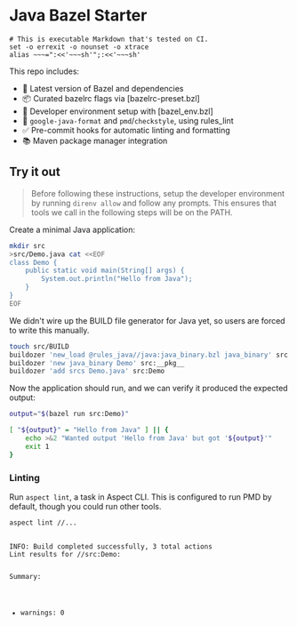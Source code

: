 # Java Bazel Starter

    # This is executable Markdown that's tested on CI.
    set -o errexit -o nounset -o xtrace
    alias ~~~=":<<'~~~sh'";:<<'~~~sh'

This repo includes:
- 🧱 Latest version of Bazel and dependencies
- 📦 Curated bazelrc flags via [bazelrc-preset.bzl]
- 🧰 Developer environment setup with [bazel_env.bzl]
- 🎨 `google-java-format` and `pmd`/`checkstyle`, using rules_lint
- ✅ Pre-commit hooks for automatic linting and formatting
- 📚 Maven package manager integration

## Try it out

> Before following these instructions, setup the developer environment by running <code>direnv allow</code> and follow any prompts.
> This ensures that tools we call in the following steps will be on the PATH.

Create a minimal Java application:

~~~sh
mkdir src
>src/Demo.java cat <<EOF
class Demo {
    public static void main(String[] args) {
        System.out.println("Hello from Java");
    }
}
EOF
~~~

We didn't wire up the BUILD file generator for Java yet, so users
are forced to write this manually.

~~~sh
touch src/BUILD
buildozer 'new_load @rules_java//java:java_binary.bzl java_binary' src:__pkg__
buildozer 'new java_binary Demo' src:__pkg__
buildozer 'add srcs Demo.java' src:Demo
~~~

Now the application should run, and we can verify it produced the expected output:

~~~sh
output="$(bazel run src:Demo)"

[ "${output}" = "Hello from Java" ] || {
    echo >&2 "Wanted output 'Hello from Java' but got '${output}'"
    exit 1
}
~~~

### Linting

Run <code>aspect lint</code>, a task in Aspect CLI.
This is configured to run PMD by default, though you could run other tools.

~~~sh
aspect lint //...
~~~

<code>
INFO: Build completed successfully, 3 total actions
Lint results for //src:Demo:

Summary:

* warnings: 0
</code>
